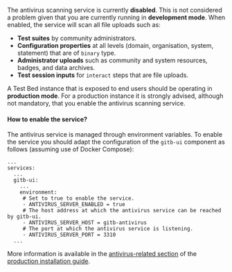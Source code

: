The antivirus scanning service is currently **disabled**. This is not considered a problem given that you are currently
running in **development mode**. When enabled, the service will scan all file uploads such as:

* **Test suites** by community administrators.
* **Configuration properties** at all levels (domain, organisation, system, statement) that are of `binary` type.
* **Administrator uploads** such as community and system resources, badges, and data archives.
* **Test session inputs** for `interact` steps that are file uploads. 

A Test Bed instance that is exposed to end users should be operating in **production mode**. For a production instance
it is strongly advised, although not mandatory, that you enable the antivirus scanning service.

#### How to enable the service?

The antivirus service is managed through environment variables. To enable the service you should adapt the configuration
of the `gitb-ui` component as follows (assuming use of Docker Compose):

```
...
services:
  ...
  gitb-ui:
    ...
    environment:
     # Set to true to enable the service.
     - ANTIVIRUS_SERVER_ENABLED = true
     # The host address at which the antivirus service can be reached by gitb-ui.
     - ANTIVIRUS_SERVER_HOST = gitb-antivirus
     # The port at which the antivirus service is listening.
     - ANTIVIRUS_SERVER_PORT = 3310
  ...
```

More information is available in the [antivirus-related section](https://www.itb.ec.europa.eu/docs/guides/latest/installingTheTestBedProduction/index.html#antivirus-scanning)
of the [production installation guide](https://www.itb.ec.europa.eu/docs/guides/latest/installingTheTestBedProduction/).
